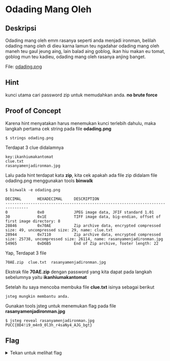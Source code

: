 # Odading Mang Oleh

## Deskripsi
Odading mang oleh emm rasanya seperti anda menjadi ironman, belilah odading mang oleh di dieu karna lamun teu ngadahar odading mang oleh maneh teu gaul jeung aing, lain balad aing goblog, ikan hiu makan eu tomat, goblog mun teu kadieu, odading mang oleh rasanya anjing banget.

File: [odading.png](odading.png)

## Hint
kunci utama cari password zip untuk memudahkan anda. **no brute force**

## Proof of Concept
Karena hint menyatakan harus menemukan kunci terlebih dahulu, maka langkah pertama cek string pada file **odading.png**
```
$ strings odading.png 
```
Terdapat 3 clue didalamnya
```
key:ikanhiumakantomat
clue.txt
rasanyamenjadironman.jpg
```
Lalu pada hint terdapat kata **zip**, kita cek apakah ada file zip didalam file odading.png menggunakan tools **binwalk**
```
$ binwalk -e odading.png 

DECIMAL       HEXADECIMAL     DESCRIPTION
--------------------------------------------------------------------------------
0             0x0             JPEG image data, JFIF standard 1.01
30            0x1E            TIFF image data, big-endian, offset of first image directory: 8
28846         0x70AE          Zip archive data, encrypted compressed size: 49, uncompressed size: 29, name: clue.txt
28944         0x7110          Zip archive data, encrypted compressed size: 25738, uncompressed size: 26114, name: rasanyamenjadironman.jpg
54965         0xD6B5          End of Zip archive, footer length: 22
```
Yap, Terdapat 3 file
```
70AE.zip  clue.txt  rasanyamenjadironman.jpg
```
Ekstrak file **70AE.zip** dengan password yang kita dapat pada langkah sebelumnya yaitu **ikanhiumakantomat**

Setelah itu saya mencoba membuka file **clue.txt** isinya sebagai berikut
```
jsteg mungkin membantu anda.
```
Gunakan tools jsteg untuk menemukan flag pada file **rasanyamenjadironman.jpg**
```
$ jsteg reveal rasanyamenjadironman.jpg 
PUCC{0D4!i9_m4n9_0l3h_r4saNy4_AJG_bgt}
```

## Flag
<details>
<summary>Tekan untuk melihat flag</summary>
    
    PUCC{0D4!i9_m4n9_0l3h_r4saNy4_AJG_bgt}
</details>